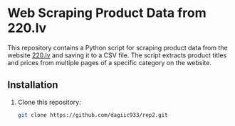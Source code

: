 # Web Scraping Product Data from 220.lv

This repository contains a Python script for scraping product data from the website [220.lv](https://220.lv/) and saving it to a CSV file. 
The script extracts product titles and prices from multiple pages of a specific category on the website.

## Installation

1. Clone this repository:

   ```bash
   git clone https://github.com/dagiic933/rep2.git
